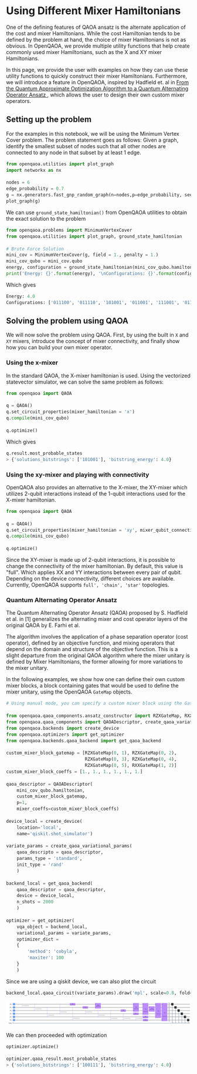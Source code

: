 # Using Different Mixer Hamiltonians

One of the defining features of QAOA ansatz is the alternate application of the cost and mixer Hamiltonians. While the cost Hamiltonian tends to be defined by the problem at hand, the choice of mixer Hamiltonians is not as obvious. In OpenQAOA, we provide multiple utility functions that help create commonly used mixer Hamiltonians, such as the X and XY mixer Hamiltonians.

In this page, we provide the user with examples on how they can use these utility functions to quickly construct their mixer Hamiltonians. Furthermore, we will introduce a feature in OpenQAOA, inspired by Hadfield et. al in [From the Quantum Approximate Optimization Algorithm to a Quantum Alternating Operator Ansatz
](https://arxiv.org/abs/1709.03489), which allows the user to design their own custom mixer operators.

## Setting up the problem

For the examples in this notebook, we will be using the Minimum Vertex Cover problem. The problem statement goes as follows: Given a graph, identify the smallest subset of nodes such that all other nodes are connected to any node in that subset by at least 1 edge.

```Python
from openqaoa.utilities import plot_graph
import networkx as nx

nodes = 6
edge_probability = 0.7
g = nx.generators.fast_gnp_random_graph(n=nodes,p=edge_probability, seed=34)
plot_graph(g)
```

We can use `ground_state_hamiltonian()` from OpenQAOA utilities to obtain the exact solution to the problem

```Python
from openqaoa.problems import MinimumVertexCover
from openqaoa.utilities import plot_graph, ground_state_hamiltonian

# Brute Force Solution
mini_cov = MinimumVertexCover(g, field = 1., penalty = 1.)
mini_cov_qubo = mini_cov.qubo
energy, configuration = ground_state_hamiltonian(mini_cov_qubo.hamiltonian)
print('Energy: {}'.format(energy), '\nConfigurations: {}'.format(configuration))
```

Which gives

```Python
Energy: 4.0 
Configurations: ['011100', '011110', '101001', '011001', '111001', '011101', '100011', '101011', '100111']
```

## Solving the problem using QAOA

We will now solve the problem using QAOA. First, by using the built in `X` and `XY` mixers, introduce the concept of mixer connectivity, and finally show how you can build your own mixer operator.

### Using the x-mixer

In the standard QAOA, the X-mixer hamiltonian is used. Using the vectorized statevector simulator, we can solve the same problem as follows:

```Python
from openqaoa import QAOA

q = QAOA()
q.set_circuit_properties(mixer_hamiltonian = 'x')
q.compile(mini_cov_qubo)

q.optimize()
```

Which gives
```Python
q.result.most_probable_states
> {'solutions_bitstrings': ['101001'], 'bitstring_energy': 4.0}
```

### Using the xy-mixer and playing with connectivity 

OpenQAOA also provides an alternative to the X-mixer, the XY-mixer which utilizes 2-qubit interactions instead of the 1-qubit interactions used for the X-mixer hamiltonian.

```Python
from openqaoa import QAOA

q = QAOA()
q.set_circuit_properties(mixer_hamiltonian = 'xy', mixer_qubit_connectivity='full')
q.compile(mini_cov_qubo)

q.optimize()
```

Since the XY-mixer is made up of 2-qubit interactions, it is possible to change the connectivity of the mixer hamiltonian. By default, this value is "full". Which applies XX and YY interactions between every pair of qubit. Depending on the device connectivity, different choices are available. Currently, OpenQAOA supports `full', 'chain', 'star'` topologies.


### Quantum Alternating Operator Ansatz


The Quantum Alternating Operator Ansatz (QAOA) proposed by S. Hadfield et al. in [1] generalizes the alternating mixer and cost operator layers of the original QAOA by E. Farhi et al.

The algorithm involves the application of a phase separation operator (cost operator), defined by an objective function, and mixing operators that depend on the domain and structure of the objective function. This is a slight departure from the original QAOA algorithm where the mixer unitary is defined by Mixer Hamiltonians, the former allowing for more variations to the mixer unitary.

In the following examples, we show how one can define their own custom mixer blocks, a block containing gates that would be used to define the mixer unitary, using the OpenQAOA `GateMap` objects.

```Python
# Using manual mode, you can specify a custom mixer block using the GateMap Objects

from openqaoa.qaoa_components.ansatz_constructor import RZXGateMap, RXXGateMap
from openqaoa.qaoa_components import QAOADescriptor, create_qaoa_variational_params
from openqaoa.backends import create_device
from openqaoa.optimizers import get_optimizer
from openqaoa.backends.qaoa_backend import get_qaoa_backend

custom_mixer_block_gatemap = [RZXGateMap(0, 1), RZXGateMap(0, 2), 
                              RZXGateMap(0, 3), RZXGateMap(0, 4), 
                              RZXGateMap(0, 5), RXXGateMap(1, 2)]
custom_mixer_block_coeffs = [1., 1., 1., 1., 1., 1.]

qaoa_descriptor = QAOADescriptor(
    mini_cov_qubo.hamiltonian, 
    custom_mixer_block_gatemap,
    p=1, 
    mixer_coeffs=custom_mixer_block_coeffs)

device_local = create_device(
    location='local', 
    name='qiskit.shot_simulator')

variate_params = create_qaoa_variational_params(
    qaoa_descripto = qaoa_descriptor,
    params_type = 'standard',
    init_type = 'rand'
    )

backend_local = get_qaoa_backend(
    qaoa_descriptor = qaoa_descriptor, 
    device = device_local,
    n_shots = 2000
    )

optimizer = get_optimizer(
    vqa_object = backend_local,
    variational_params = variate_params, 
    optimizer_dict =  
    {
        'method': 'cobyla', 
        'maxiter': 100
    }
    )
```

Since we are using a qiskit device, we can also plot the circuit

```Python
backend_local.qaoa_circuit(variate_params).draw('mpl', scale=0.8, fold=-1)
```

![qiskit_alternating_ansatz](../img/qiskit_alternating_ansatz.png)

We can then proceeded with optimization

```Python
optimizer.optimize()

optimizer.qaoa_result.most_probable_states
> {'solutions_bitstrings': ['100111'], 'bitstring_energy': 4.0}
```